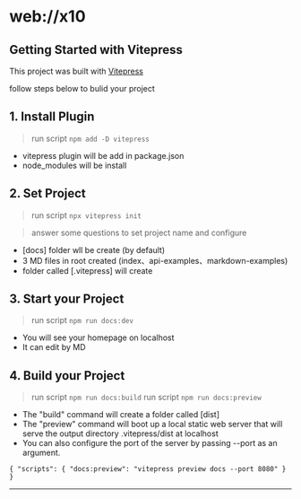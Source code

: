 # web://x10

## Getting Started with Vitepress

This project was built with [Vitepress](https://vitepress.dev/guide/getting-started)

follow steps below to bulid your project

## 1. Install Plugin

> run script `npm add -D vitepress`

- vitepress plugin will be add in package.json
- node_modules will be install

## 2. Set Project

> run script `npx vitepress init`

> answer some questions to set project name and configure

- [docs] folder wll be create (by default)
- 3 MD files in root created (index、api-examples、markdown-examples)
- folder called [.vitepress] will create

## 3. Start your Project

> run script `npm run docs:dev`

- You will see your homepage on localhost
- It can edit by MD

## 4. Build your Project

> run script `npm run docs:build`
> run script `npm run docs:preview`

- The "build" command will create a folder called [dist]
- The "preview" command will boot up a local static web server that will serve the output directory .vitepress/dist at localhost
- You can also configure the port of the server by passing --port as an argument.

`{
  "scripts": {
    "docs:preview": "vitepress preview docs --port 8080"
  }
}`

---
